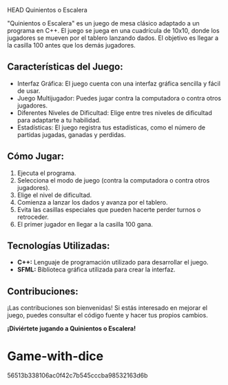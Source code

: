  HEAD
 Quinientos o Escalera

"Quinientos o Escalera" es un juego de mesa clásico adaptado a un programa en C++. El juego se juega en una cuadrícula de 10x10, donde los jugadores se mueven por el tablero lanzando dados. El objetivo es llegar a la casilla 100 antes que los demás jugadores.

## Características del Juego:

* Interfaz Gráfica: El juego cuenta con una interfaz gráfica sencilla y fácil de usar.
* Juego Multijugador: Puedes jugar contra la computadora o contra otros jugadores.
* Diferentes Niveles de Dificultad: Elige entre tres niveles de dificultad para adaptarte a tu habilidad.
* Estadísticas: El juego registra tus estadísticas, como el número de partidas jugadas, ganadas y perdidas.

## Cómo Jugar:

1.  Ejecuta el programa.
2.  Selecciona el modo de juego (contra la computadora o contra otros jugadores).
3.  Elige el nivel de dificultad.
4.  Comienza a lanzar los dados y avanza por el tablero.
5.  Evita las casillas especiales que pueden hacerte perder turnos o retroceder.
6.  El primer jugador en llegar a la casilla 100 gana.

## Tecnologías Utilizadas:

* **C++:** Lenguaje de programación utilizado para desarrollar el juego.
* **SFML:** Biblioteca gráfica utilizada para crear la interfaz.

## Contribuciones:

¡Las contribuciones son bienvenidas! Si estás interesado en mejorar el juego, puedes consultar el código fuente y hacer tus propios cambios.

**¡Diviértete jugando a Quinientos o Escalera!**

# Game-with-dice
56513b338106ac0f42c7b545cccba98532163d6b
